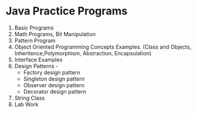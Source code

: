 # Java Practice Programs 

1. Basic Programs
2. Math Programs, Bit Manipulation 
3. Pattern Program
4. Object Oriented Programming Concepts Examples.
   (Class and Objects, Inheritence,Polymorphism, Abstraction, Encapsulation)
5. Interface Examples
6. Design Patterns - 
      - Factory design pattern
      - Singleton design pattern
      - Observer design pattern
      - Decorator design pattern
7. String Class 
8. Lab Work
